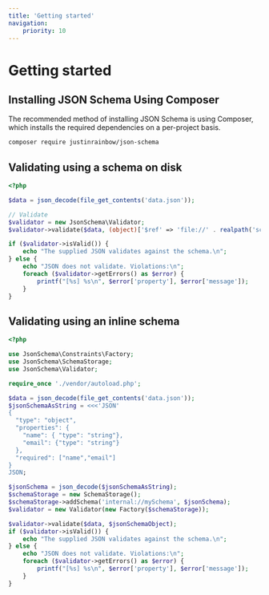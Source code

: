 ```yaml
---
title: 'Getting started'
navigation:
    priority: 10
---
```


# Getting started

## Installing JSON Schema Using Composer
The recommended method of installing JSON Schema is using Composer, which installs the required dependencies on
a per-project basis.

```bash
composer require justinrainbow/json-schema
```

## Validating using a schema on disk

```php
<?php

$data = json_decode(file_get_contents('data.json'));

// Validate
$validator = new JsonSchema\Validator;
$validator->validate($data, (object)['$ref' => 'file://' . realpath('schema.json')]);

if ($validator->isValid()) {
    echo "The supplied JSON validates against the schema.\n";
} else {
    echo "JSON does not validate. Violations:\n";
    foreach ($validator->getErrors() as $error) {
        printf("[%s] %s\n", $error['property'], $error['message']);
    }
}
```

## Validating using an inline schema

```php
<?php

use JsonSchema\Constraints\Factory;
use JsonSchema\SchemaStorage;
use JsonSchema\Validator;

require_once './vendor/autoload.php';

$data = json_decode(file_get_contents('data.json'));
$jsonSchemaAsString = <<<'JSON'
{
  "type": "object",
  "properties": {
    "name": { "type": "string"},
    "email": {"type": "string"}
  },
  "required": ["name","email"]
}
JSON;

$jsonSchema = json_decode($jsonSchemaAsString);
$schemaStorage = new SchemaStorage();
$schemaStorage->addSchema('internal://mySchema', $jsonSchema);
$validator = new Validator(new Factory($schemaStorage));

$validator->validate($data, $jsonSchemaObject);
if ($validator->isValid()) {
    echo "The supplied JSON validates against the schema.\n";
} else {
    echo "JSON does not validate. Violations:\n";
    foreach ($validator->getErrors() as $error) {
        printf("[%s] %s\n", $error['property'], $error['message']);
    }
}
```